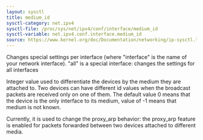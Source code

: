 ```yaml
---
layout: sysctl
title: medium_id
sysctl-category: net.ipv4
sysctl-file: /proc/sys/net/ipv4/conf/interface/medium_id
sysctl-variable: net.ipv4.conf.interface.medium_id
source: https://www.kernel.org/doc/Documentation/networking/ip-sysctl.txt
---
```


Changes special settings per interface (where "interface" is the name of your network interface). "all" is a special interface: changes the settings for all interfaces

Integer value used to differentiate the devices by the medium they
are attached to. Two devices can have different id values when
the broadcast packets are received only on one of them.
The default value 0 means that the device is the only interface
to its medium, value of -1 means that medium is not known.

Currently, it is used to change the proxy_arp behavior:
the proxy_arp feature is enabled for packets forwarded between
two devices attached to different media.

